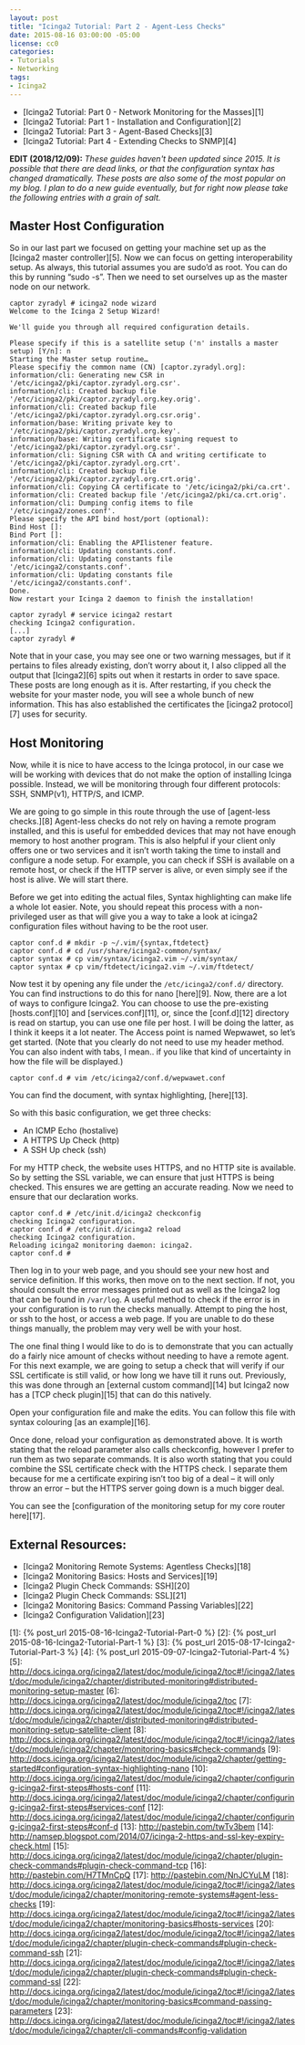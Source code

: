 ```yaml
---
layout: post
title: "Icinga2 Tutorial: Part 2 - Agent-Less Checks"
date: 2015-08-16 03:00:00 -05:00
license: cc0
categories:
- Tutorials
- Networking
tags:
- Icinga2
---
```

* [Icinga2 Tutorial: Part 0 - Network Monitoring for the Masses][1]
* [Icinga2 Tutorial: Part 1 - Installation and Configuration][2]
* [Icinga2 Tutorial: Part 3 - Agent-Based Checks][3]
* [Icinga2 Tutorial: Part 4 - Extending Checks to SNMP][4]

__EDIT (2018/12/09):__ _These guides haven't been updated since 2015. It is
possible that there are dead links, or that the configuration syntax has changed
dramatically. These posts are also some of the most popular on my blog. I plan
to do a new guide eventually, but for right now please take the following
entries with a grain of salt._

## Master Host Configuration ##
So in our last part we focused on getting your machine set up as the
[Icinga2 master controller][5]. Now we can focus on getting interoperability
setup. As always, this tutorial assumes you are sudo’d as root. You can do this
by running “sudo -s”. Then we need to set ourselves up as the master node on our
network.

```
captor zyradyl # icinga2 node wizard
Welcome to the Icinga 2 Setup Wizard!

We'll guide you through all required configuration details.

Please specify if this is a satellite setup ('n' installs a master setup) [Y/n]: n
Starting the Master setup routine…
Please specifiy the common name (CN) [captor.zyradyl.org]:
information/cli: Generating new CSR in '/etc/icinga2/pki/captor.zyradyl.org.csr'.
information/cli: Created backup file '/etc/icinga2/pki/captor.zyradyl.org.key.orig'.
information/cli: Created backup file '/etc/icinga2/pki/captor.zyradyl.org.csr.orig'.
information/base: Writing private key to '/etc/icinga2/pki/captor.zyradyl.org.key'.
information/base: Writing certificate signing request to '/etc/icinga2/pki/captor.zyradyl.org.csr'.
information/cli: Signing CSR with CA and writing certificate to '/etc/icinga2/pki/captor.zyradyl.org.crt'.
information/cli: Created backup file '/etc/icinga2/pki/captor.zyradyl.org.crt.orig'.
information/cli: Copying CA certificate to '/etc/icinga2/pki/ca.crt'.
information/cli: Created backup file '/etc/icinga2/pki/ca.crt.orig'.
information/cli: Dumping config items to file '/etc/icinga2/zones.conf'.
Please specify the API bind host/port (optional):
Bind Host []:
Bind Port []:
information/cli: Enabling the APIlistener feature.
information/cli: Updating constants.conf.
information/cli: Updating constants file '/etc/icinga2/constants.conf'.
information/cli: Updating constants file '/etc/icinga2/constants.conf'.
Done.
Now restart your Icinga 2 daemon to finish the installation!

captor zyradyl # service icinga2 restart
checking Icinga2 configuration.
[...]
captor zyradyl #
```

Note that in your case, you may see one or two warning messages, but if it
pertains to files already existing, don’t worry about it, I also clipped all
the output that [Icinga2][6] spits out when it restarts in order to save space.
These posts are long enough as it is. After restarting, if you check the
website for your master node, you will see a whole bunch of new information.
This has also established the certificates the [icinga2 protocol][7] uses for
security.

## Host Monitoring ##
Now, while it is nice to have access to the Icinga protocol, in our case we
will be working with devices that do not make the option of installing Icinga
possible. Instead, we will be monitoring through four different
protocols: SSH, SNMP(v1), HTTP/S, and ICMP.

We are going to go simple in this route through the use of
[agent-less checks.][8] Agent-less checks do not rely on having a remote
program installed, and this is useful for embedded devices that may not
have enough memory to host another program.  This is also helpful if your
client only offers one or two services and it isn’t worth taking the time to
install and configure a node setup. For example, you can check if SSH is
available on a remote host, or check if the HTTP server is alive, or even
simply see if the host is alive. We will start there.

Before we get into editing the actual files, Syntax highlighting can make life
a whole lot easier. Note, you should repeat this process with a non-privileged
user as that will give you a way to take a look at icinga2 configuration files
without having to be the root user.

```
captor conf.d # mkdir -p ~/.vim/{syntax,ftdetect}
captor conf.d # cd /usr/share/icinga2-common/syntax/
captor syntax # cp vim/syntax/icinga2.vim ~/.vim/syntax/
captor syntax # cp vim/ftdetect/icinga2.vim ~/.vim/ftdetect/
```

Now test it by opening any file under the `/etc/icinga2/conf.d/` directory. You
can find instructions to do this for nano [here][9]. Now, there are a lot of
ways to configure Icinga2. You can choose to use the pre-existing
[hosts.conf][10] and [services.conf][11], or, since the [conf.d][12] directory
is read on startup, you can use one file per host. I will be doing the latter,
as I think it keeps it a lot neater. The Access point is named Wepwawet, so
let’s get started. (Note that you clearly do not need to use my header method.
You can also indent with tabs, I mean.. if you like that kind of uncertainty in
how the file will be displayed.)

```
captor conf.d # vim /etc/icinga2/conf.d/wepwawet.conf
```

You can find the document, with syntax highlighting, [here][13].

So with this basic configuration, we get three checks:

 * An ICMP Echo (hostalive)
 * A HTTPS Up Check (http)
 * A SSH Up check (ssh)

For my HTTP check, the website uses HTTPS, and no HTTP site is available. So
by setting the SSL variable, we can ensure that just HTTPS is being checked.
This ensures we are getting an accurate reading. Now we need to ensure that our
declaration works.

```
captor conf.d # /etc/init.d/icinga2 checkconfig
checking Icinga2 configuration.
captor conf.d # /etc/init.d/icinga2 reload
checking Icinga2 configuration.
Reloading icinga2 monitoring daemon: icinga2.
captor conf.d #
```

Then log in to your web page, and you should see your new host and service
definition. If this works, then move on to the next section. If not, you
should consult the error messages printed out as well as the Icinga2 log that
can be found in `/var/log`. A useful method to check if the error is in
your configuration is to run the checks manually. Attempt to ping the
host, or ssh to the host, or access a web page. If you are unable to do
these things manually, the problem may very well be with your host.

The one final thing I would like to do is to demonstrate that you can actually
do a fairly nice amount of checks without needing to have a remote agent.
For this next example, we are going to setup a check that will verify if our
SSL certificate is still valid, or how long we have till it runs out.
Previously, this was done through an [external custom command][14] but Icinga2
now has a [TCP check plugin][15] that can do this natively.

Open your configuration file and make the edits. You can follow this file with
syntax colouring [as an example][16].

Once done, reload your configuration as demonstrated above. It is worth stating
that the reload parameter also calls checkconfig, however I prefer to run them
as two separate commands. It is also worth stating that you could combine the
SSL certificate check with the HTTPS check. I separate them because for me a
certificate expiring isn’t too big of a deal – it will only throw an error –
but the HTTPS server going down is a much bigger deal.

You can see the
[configuration of the monitoring setup for my core router here][17].

## External Resources: ##
* [Icinga2 Monitoring Remote Systems: Agentless Checks][18]
* [Icinga2 Monitoring Basics: Hosts and Services][19]
* [Icinga2 Plugin Check Commands: SSH][20]
* [Icinga2 Plugin Check Commands: SSL][21]
* [Icinga2 Monitoring Basics: Command Passing Variables][22]
* [Icinga2 Configuration Validation][23]

[1]: {% post_url 2015-08-16-Icinga2-Tutorial-Part-0 %}
[2]: {% post_url 2015-08-16-Icinga2-Tutorial-Part-1 %}
[3]: {% post_url 2015-08-17-Icinga2-Tutorial-Part-3 %}
[4]:  {% post_url 2015-09-07-Icinga2-Tutorial-Part-4 %}
[5]: http://docs.icinga.org/icinga2/latest/doc/module/icinga2/toc#!/icinga2/latest/doc/module/icinga2/chapter/distributed-monitoring#distributed-monitoring-setup-master
[6]: http://docs.icinga.org/icinga2/latest/doc/module/icinga2/toc
[7]: http://docs.icinga.org/icinga2/latest/doc/module/icinga2/toc#!/icinga2/latest/doc/module/icinga2/chapter/distributed-monitoring#distributed-monitoring-setup-satellite-client
[8]: http://docs.icinga.org/icinga2/latest/doc/module/icinga2/toc#!/icinga2/latest/doc/module/icinga2/chapter/monitoring-basics#check-commands
[9]: http://docs.icinga.org/icinga2/latest/doc/module/icinga2/chapter/getting-started#configuration-syntax-highlighting-nano
[10]: http://docs.icinga.org/icinga2/latest/doc/module/icinga2/chapter/configuring-icinga2-first-steps#hosts-conf
[11]: http://docs.icinga.org/icinga2/latest/doc/module/icinga2/chapter/configuring-icinga2-first-steps#services-conf
[12]: http://docs.icinga.org/icinga2/latest/doc/module/icinga2/chapter/configuring-icinga2-first-steps#conf-d
[13]: http://pastebin.com/twTv3bem
[14]: http://namsep.blogspot.com/2014/07/icinga-2-https-and-ssl-key-expiry-check.html
[15]: http://docs.icinga.org/icinga2/latest/doc/module/icinga2/chapter/plugin-check-commands#plugin-check-command-tcp
[16]: http://pastebin.com/H7TMnCpQ
[17]: http://pastebin.com/NnJCYuLM
[18]: http://docs.icinga.org/icinga2/latest/doc/module/icinga2/toc#!/icinga2/latest/doc/module/icinga2/chapter/monitoring-remote-systems#agent-less-checks
[19]: http://docs.icinga.org/icinga2/latest/doc/module/icinga2/toc#!/icinga2/latest/doc/module/icinga2/chapter/monitoring-basics#hosts-services
[20]: http://docs.icinga.org/icinga2/latest/doc/module/icinga2/toc#!/icinga2/latest/doc/module/icinga2/chapter/plugin-check-commands#plugin-check-command-ssh
[21]: http://docs.icinga.org/icinga2/latest/doc/module/icinga2/toc#!/icinga2/latest/doc/module/icinga2/chapter/plugin-check-commands#plugin-check-command-ssl
[22]: http://docs.icinga.org/icinga2/latest/doc/module/icinga2/toc#!/icinga2/latest/doc/module/icinga2/chapter/monitoring-basics#command-passing-parameters
[23]: http://docs.icinga.org/icinga2/latest/doc/module/icinga2/toc#!/icinga2/latest/doc/module/icinga2/chapter/cli-commands#config-validation
